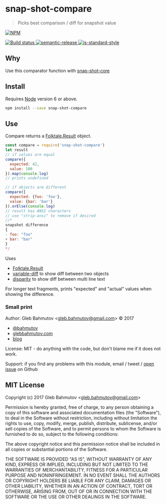 # snap-shot-compare

> Picks best comparison / diff for snapshot value

[![NPM][npm-icon] ][npm-url]

[![Build status][ci-image] ][ci-url]
[![semantic-release][semantic-image] ][semantic-url]
[![js-standard-style][standard-image]][standard-url]

## Why

Use this comparator function with
[snap-shot-core](https://github.com/bahmutov/snap-shot-core)

## Install

Requires [Node](https://nodejs.org/en/) version 6 or above.

```sh
npm install --save snap-shot-compare
```

## Use

Compare returns a [Folktale.Result][Folktale.Result] object.

```js
const compare = require('snap-shot-compare')
let result
// if values are equal
compare({
  expected: 42,
  value: 100
}).map(console.log)
// prints undefined

// if objects are different
compare({
  expected: {foo: 'foo'},
  value: {bar: 'bar'}
}).orElse(console.log)
// result has ANSI characters
// use "strip-ansi" to remove if desired
//*
snapshot difference
{
- foo: "foo"
+ bar: "bar"
}
*/
```

Uses

* [Folktale.Result][Folktale.Result]
* [variable-diff](https://github.com/taylorhakes/variable-diff) to show diff
  between two objects
* [disparity](https://github.com/millermedeiros/disparity) to show diff
  between multi line text

For longer text fragments, prints "expected" and "actual" values when showing the difference.

[Folktale.Result]: http://folktale.origamitower.com/api/v2.0.0/en/folktale.result.html

### Small print

Author: Gleb Bahmutov &lt;gleb.bahmutov@gmail.com&gt; &copy; 2017

* [@bahmutov](https://twitter.com/bahmutov)
* [glebbahmutov.com](https://glebbahmutov.com)
* [blog](https://glebbahmutov.com/blog)

License: MIT - do anything with the code, but don't blame me if it does not work.

Support: if you find any problems with this module, email / tweet /
[open issue](https://github.com/bahmutov/snap-shot-compare/issues) on Github

## MIT License

Copyright (c) 2017 Gleb Bahmutov &lt;gleb.bahmutov@gmail.com&gt;

Permission is hereby granted, free of charge, to any person
obtaining a copy of this software and associated documentation
files (the "Software"), to deal in the Software without
restriction, including without limitation the rights to use,
copy, modify, merge, publish, distribute, sublicense, and/or sell
copies of the Software, and to permit persons to whom the
Software is furnished to do so, subject to the following
conditions:

The above copyright notice and this permission notice shall be
included in all copies or substantial portions of the Software.

THE SOFTWARE IS PROVIDED "AS IS", WITHOUT WARRANTY OF ANY KIND,
EXPRESS OR IMPLIED, INCLUDING BUT NOT LIMITED TO THE WARRANTIES
OF MERCHANTABILITY, FITNESS FOR A PARTICULAR PURPOSE AND
NONINFRINGEMENT. IN NO EVENT SHALL THE AUTHORS OR COPYRIGHT
HOLDERS BE LIABLE FOR ANY CLAIM, DAMAGES OR OTHER LIABILITY,
WHETHER IN AN ACTION OF CONTRACT, TORT OR OTHERWISE, ARISING
FROM, OUT OF OR IN CONNECTION WITH THE SOFTWARE OR THE USE OR
OTHER DEALINGS IN THE SOFTWARE.

[npm-icon]: https://nodei.co/npm/snap-shot-compare.svg?downloads=true
[npm-url]: https://npmjs.org/package/snap-shot-compare
[ci-image]: https://travis-ci.org/bahmutov/snap-shot-compare.svg?branch=master
[ci-url]: https://travis-ci.org/bahmutov/snap-shot-compare
[semantic-image]: https://img.shields.io/badge/%20%20%F0%9F%93%A6%F0%9F%9A%80-semantic--release-e10079.svg
[semantic-url]: https://github.com/semantic-release/semantic-release
[standard-image]: https://img.shields.io/badge/code%20style-standard-brightgreen.svg
[standard-url]: http://standardjs.com/
